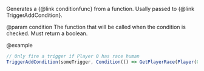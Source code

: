 Generates a {@link conditionfunc} from a function.
Usally passed to {@link TriggerAddCondition}.

@param condition
The function that will be called when the condition is checked.
Must return a boolean.

@example
```typescript
// Only fire a trigger if Player 0 has race human
TriggerAddCondition(someTrigger, Condition(() => GetPlayerRace(Player(0)) === race.RACE_HUMAN))
```